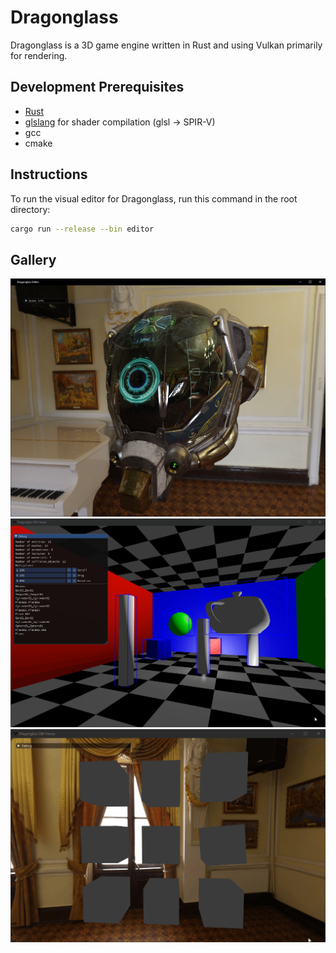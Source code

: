 # Dragonglass

Dragonglass is a 3D game engine written in Rust and using Vulkan primarily for rendering.

## Development Prerequisites

* [Rust](https://www.rust-lang.org/)
* [glslang](https://github.com/KhronosGroup/glslang/releases/tag/master-tot) for shader compilation (glsl -> SPIR-V)
* gcc
* cmake

## Instructions

To run the visual editor for Dragonglass, run this command in the root directory:

```bash
cargo run --release --bin editor
```

## Gallery

![PBR](images/helmet.png)
![3D Picking](images/picking.gif)
![Selecting 3D objects](images/selections.gif)
